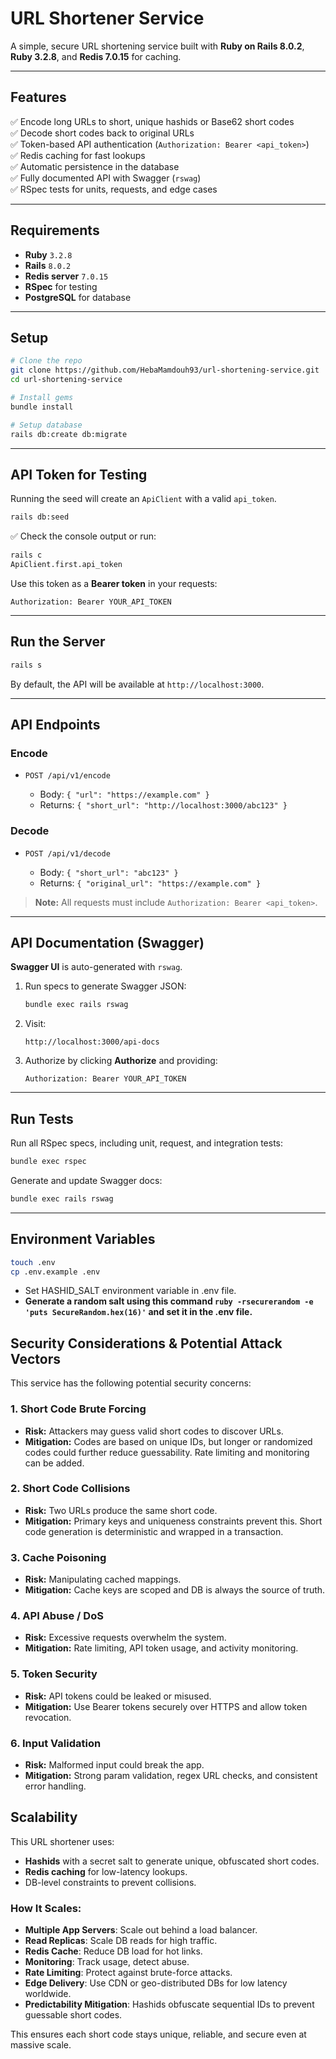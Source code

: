 # URL Shortener Service

A simple, secure URL shortening service built with **Ruby on Rails 8.0.2**, **Ruby 3.2.8**, and **Redis 7.0.15** for caching.

---

## Features

✅ Encode long URLs to short, unique hashids or Base62 short codes  
✅ Decode short codes back to original URLs  
✅ Token-based API authentication (`Authorization: Bearer <api_token>`)  
✅ Redis caching for fast lookups  
✅ Automatic persistence in the database  
✅ Fully documented API with Swagger (`rswag`)  
✅ RSpec tests for units, requests, and edge cases

---

## Requirements

- **Ruby** `3.2.8`
- **Rails** `8.0.2`
- **Redis server** `7.0.15`
- **RSpec** for testing
- **PostgreSQL** for database

---

## Setup

```bash
# Clone the repo
git clone https://github.com/HebaMamdouh93/url-shortening-service.git
cd url-shortening-service

# Install gems
bundle install

# Setup database
rails db:create db:migrate
```
---

## API Token for Testing

Running the seed will create an `ApiClient` with a valid `api_token`.

```bash
rails db:seed
```

✅ Check the console output or run:

```bash
rails c
ApiClient.first.api_token
```

Use this token as a **Bearer token** in your requests:

```
Authorization: Bearer YOUR_API_TOKEN
```

---

## Run the Server

```bash
rails s
```

By default, the API will be available at `http://localhost:3000`.

---

## API Endpoints

### **Encode**

* `POST /api/v1/encode`

  * Body: `{ "url": "https://example.com" }`
  * Returns: `{ "short_url": "http://localhost:3000/abc123" }`

### **Decode**

* `POST /api/v1/decode`

  * Body: `{ "short_url": "abc123" }`
  * Returns: `{ "original_url": "https://example.com" }`

> **Note:** All requests must include `Authorization: Bearer <api_token>`.

---

## API Documentation (Swagger)

**Swagger UI** is auto-generated with `rswag`.

1. Run specs to generate Swagger JSON:

   ```bash
   bundle exec rails rswag
   ```

2. Visit:

   ```
   http://localhost:3000/api-docs
   ```

3. Authorize by clicking **Authorize** and providing:

   ```
   Authorization: Bearer YOUR_API_TOKEN
   ```

---

## Run Tests

Run all RSpec specs, including unit, request, and integration tests:

```bash
bundle exec rspec
```

Generate and update Swagger docs:

```bash
bundle exec rails rswag
```

---

## Environment Variables

```bash
touch .env
cp .env.example .env
```

- Set HASHID_SALT environment variable in .env file.
- **Generate a random salt using this command `ruby -rsecurerandom -e 'puts SecureRandom.hex(16)'` and set it in the .env file.**

## Security Considerations & Potential Attack Vectors

This service has the following potential security concerns:

### 1. Short Code Brute Forcing
- **Risk:** Attackers may guess valid short codes to discover URLs.
- **Mitigation:** Codes are based on unique IDs, but longer or randomized codes could further reduce guessability. Rate limiting and monitoring can be added.

### 2. Short Code Collisions
- **Risk:** Two URLs produce the same short code.
- **Mitigation:** Primary keys and uniqueness constraints prevent this. Short code generation is deterministic and wrapped in a transaction.

### 3. Cache Poisoning
- **Risk:** Manipulating cached mappings.
- **Mitigation:** Cache keys are scoped and DB is always the source of truth.

### 4. API Abuse / DoS
- **Risk:** Excessive requests overwhelm the system.
- **Mitigation:** Rate limiting, API token usage, and activity monitoring.

### 5. Token Security
- **Risk:** API tokens could be leaked or misused.
- **Mitigation:** Use Bearer tokens securely over HTTPS and allow token revocation.

### 6. Input Validation
- **Risk:** Malformed input could break the app.
- **Mitigation:** Strong param validation, regex URL checks, and consistent error handling.


## Scalability

This URL shortener uses:
- **Hashids** with a secret salt to generate unique, obfuscated short codes.
- **Redis caching** for low-latency lookups.
- DB-level constraints to prevent collisions.

### How It Scales:
- **Multiple App Servers**: Scale out behind a load balancer.
- **Read Replicas**: Scale DB reads for high traffic.
- **Redis Cache**: Reduce DB load for hot links.
- **Monitoring**: Track usage, detect abuse.
- **Rate Limiting**: Protect against brute-force attacks.
- **Edge Delivery**: Use CDN or geo-distributed DBs for low latency worldwide.
- **Predictability Mitigation**: Hashids obfuscate sequential IDs to prevent guessable short codes.

This ensures each short code stays unique, reliable, and secure even at massive scale.

